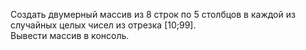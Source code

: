 Создать двумерный массив из 8 строк по 5 столбцов в каждой из случайных целых чисел из отрезка \[10;99\].  
Вывести массив в консоль.